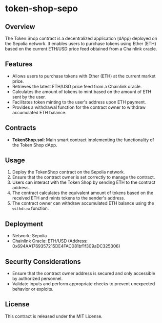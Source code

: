# token-shop-sepo

## Overview
The Token Shop contract is a decentralized application (dApp) deployed on the Sepolia network. It enables users to purchase tokens using Ether (ETH) based on the current ETH/USD price feed obtained from a Chainlink oracle.

## Features
- Allows users to purchase tokens with Ether (ETH) at the current market price.
- Retrieves the latest ETH/USD price feed from a Chainlink oracle.
- Calculates the amount of tokens to mint based on the amount of ETH sent by the user.
- Facilitates token minting to the user's address upon ETH payment.
- Provides a withdrawal function for the contract owner to withdraw accumulated ETH balance.

## Contracts
- **TokenShop.sol:** Main smart contract implementing the functionality of the Token Shop dApp.
  
## Usage
1. Deploy the TokenShop contract on the Sepolia network.
2. Ensure that the contract owner is set correctly to manage the contract.
3. Users can interact with the Token Shop by sending ETH to the contract address.
4. The contract calculates the equivalent amount of tokens based on the received ETH and mints tokens to the sender's address.
5. The contract owner can withdraw accumulated ETH balance using the `withdraw` function.

## Deployment
- Network: Sepolia
- Chainlink Oracle: ETH/USD (Address: 0x694AA1769357215DE4FAC081bf1f309aDC325306)

## Security Considerations
- Ensure that the contract owner address is secured and only accessible by authorized personnel.
- Validate inputs and perform appropriate checks to prevent unexpected behavior or exploits.

## License
This contract is released under the MIT License.
